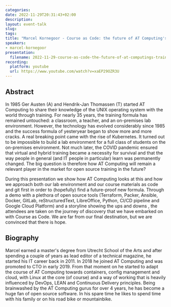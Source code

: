 ```yaml
---
categories:
date: 2022-11-29T20:31:43+02:00
description:
layout: event-talk
slug:
tags:
title: "Marcel Kornegoor - Course as Code: the future of AT Computing's training courses"
speakers:
- marcel-kornegoor
presentation:
  filename: 2022-11-29-course-as-code-the-future-of-at-computings-training-courses.pdf
recording:
  platform: youtube
  url: https://www.youtube.com/watch?v=xaEP29OZR3U
---
```


## Abstract

In 1985 Ger Austen (A) and Hendrik-Jan Thomassen (T) started AT Computing to share their knowledge of the UNIX operating system with the world through training. For nearly 35 years, the training formula has remained untouched: a classroom, a teacher, and an on-premises lab environment. However, the technology has evolved considerably since 1985 and the success formula of yesteryear began to show more and more cracks. A real breaking point came with the rise of Kubernetes. It turned out to be impossible to build a lab environment for a full class of students on the on-premises environment. Not much later, the COVID pandemic ensured that virtual and hybrid training became a necessity for survival and that the way people in general (and IT people in particular) learn was permanently changed. The big question is therefore how AT Computing will remain a relevant player in the market for open source training in the future?

During this presentation we show how AT Computing looks at this and how we approach both our lab environment and our course materials as code and git first in order to (hopefully) find a future-proof new formula. Through a demo with a plethora of open source tools (Terraform, Packer, Ansible, Docker, GitLab, reStructuredText, LibreOffice, Python, CI/CD pipeline and Google Cloud Platform) and a storyline showing the ups and downs , the attendees are taken on the journey of discovery that we have embarked on with Course as Code. We are far from our final destination, but we are convinced that there is hope.

## Biography

Marcel earned a master's degree from Utrecht School of the Arts and after spending a couple of years as lead editor of a technical magazine, he started his IT career back in 2011. In 2018 he joined AT Computing and was promoted to CTO in early 2019. From that moment on he started to adapt the course of AT Computing towards containers, config management and cloud, with Linux at the core (of course) and a way of working that is heavily influenced by DevOps, LEAN and Continuous Delivery principles. Being brainwashed by the AT Computing gurus for over 4 years, he has become a huge fan of open source software. In his spare time he likes to spend time with his family or on his road bike or mountainbike.